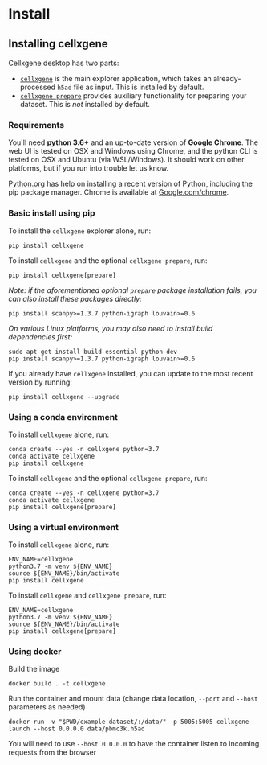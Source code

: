 # Install

## Installing cellxgene

Cellxgene desktop has two parts:

* [`cellxgene`](https://github.com/chanzuckerberg/cellxgene/blob/main/docs/posts/launch) is the main explorer application, which takes an already-processed `h5ad` file as input. This is installed by default.
* [`cellxgene prepare`](https://github.com/chanzuckerberg/cellxgene/blob/main/docs/posts/prepare) provides auxiliary functionality for preparing your dataset. This is _not_ installed by default.

### Requirements

You'll need **python 3.6+** and an up-to-date version of **Google Chrome**. The web UI is tested on OSX and Windows using Chrome, and the python CLI is tested on OSX and Ubuntu \(via WSL/Windows\). It should work on other platforms, but if you run into trouble let us know.

[Python.org](https://www.python.org/downloads/) has help on installing a recent version of Python, including the pip package manager. Chrome is available at [Google.com/chrome](https://google.com/chrome).

### Basic install using pip

To install the `cellxgene` explorer alone, run:

```text
pip install cellxgene
```

To install `cellxgene` and the optional `cellxgene prepare`, run:

```text
pip install cellxgene[prepare]
```

_Note: if the aforementioned optional `prepare` package installation fails, you can also install these packages directly:_

```text
pip install scanpy>=1.3.7 python-igraph louvain>=0.6
```

_On various Linux platforms, you may also need to install build dependencies first:_

```text
sudo apt-get install build-essential python-dev
pip install scanpy>=1.3.7 python-igraph louvain>=0.6
```

If you already have `cellxgene` installed, you can update to the most recent version by running:

```text
pip install cellxgene --upgrade
```

### Using a conda environment

To install `cellxgene` alone, run:

```text
conda create --yes -n cellxgene python=3.7
conda activate cellxgene
pip install cellxgene
```

To install `cellxgene` and the optional `cellxgene prepare`, run:

```text
conda create --yes -n cellxgene python=3.7
conda activate cellxgene
pip install cellxgene[prepare]
```

### Using a virtual environment

To install `cellxgene` alone, run:

```text
ENV_NAME=cellxgene
python3.7 -m venv ${ENV_NAME}
source ${ENV_NAME}/bin/activate
pip install cellxgene
```

To install `cellxgene` and `cellxgene prepare`, run:

```text
ENV_NAME=cellxgene
python3.7 -m venv ${ENV_NAME}
source ${ENV_NAME}/bin/activate
pip install cellxgene[prepare]
```

### Using docker

Build the image

```text
docker build . -t cellxgene
```

Run the container and mount data \(change data location, `--port` and `--host` parameters as needed\)

```text
docker run -v "$PWD/example-dataset/:/data/" -p 5005:5005 cellxgene launch --host 0.0.0.0 data/pbmc3k.h5ad
```

You will need to use `--host 0.0.0.0` to have the container listen to incoming requests from the browser

